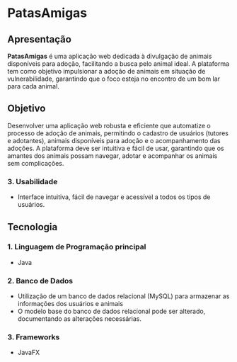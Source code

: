 # PatasAmigas

## Apresentação
**PatasAmigas** é uma aplicação web dedicada à divulgação de animais disponíveis para adoção, facilitando a busca pelo animal ideal. A plataforma tem como objetivo impulsionar a adoção de animais em situação de vulnerabilidade, garantindo que o foco esteja no encontro de um bom lar para cada animal.

## Objetivo
Desenvolver uma aplicação web robusta e eficiente que automatize o processo de adoção de animais, permitindo o cadastro de usuários (tutores e adotantes), animais disponíveis para adoção e o acompanhamento das adoções. A plataforma deve ser intuitiva e fácil de usar, garantindo que os amantes dos animais possam navegar, adotar e acompanhar os animais sem complicações.

### 3. Usabilidade

- Interface intuitiva, fácil de navegar e acessível a todos os tipos de usuários.

## Tecnologia

### 1. Linguagem de Programação principal
- Java

### 2. Banco de Dados
- Utilização de um banco de dados relacional (MySQL) para armazenar as informações dos usuários e animais
- O modelo base do banco de dados relacional pode ser alterado, documentando as alterações necessárias.

### 3. Frameworks
- JavaFX


